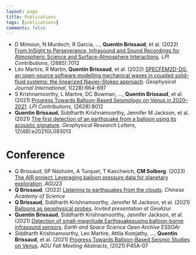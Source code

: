 ```yaml
---
layout: page
title: Publications
tags: [publications]
comments: false
---
```



- D Mimoun, N Murdoch, R Garcia, ..., **Quentin Brissaud**, et al. (2022) [From InSight to Perseverance, Infrasound and Sound Recordings for Atmospheric Science and Surface-Atmosphere Interactions](https://ui.adsabs.harvard.edu/abs/2022LPICo2685.7012M/abstract). *LPI Contributions*, (2685):7012
- Léo Martire, R Martin, **Quentin Brissaud**, et al. (2022) [SPECFEM2D-DG, an open-source software modelling mechanical waves in coupled solid–fluid systems: the linearized Navier–Stokes approach](https://academic.oup.com/gji/article-abstract/228/1/664/6342174). *Geophysical Journal International*, 1(228):664-697
- S Krishnamoorthy, L Martire, DC Bowman, ..., **Quentin Brissaud**, et al. (2021) [Progress Towards Balloon-Based Seismology on Venus in 2020–2021](https://www.hou.usra.edu/meetings/vexag2021/eposter/8012.pdf). *LPI Contributions*, (2628):8012
- **Quentin Brissaud**, Siddharth Krishnamoorthy, Jennifer M Jackson, et al. (2021) [The first detection of an earthquake from a balloon using its acoustic signature](https://agupubs.onlinelibrary.wiley.com/doi/abs/10.1029/2021GL093013). *Geophysical Research Letters*, 12(48):e2021GL093013

Conference
=====

- Q Brissaud, SP Näsholm, A Turquet, T Kaschwich, **CM Solberg**. (2023) [The AIR project: Leveraging balloon pressure data for planetary exploration](http://www.epp.ac.cn/activityView.asp?NewsId=857). *AGU23*
- **Q Brissaud**. (2022) [Listening to earthquakes from the clouds](http://www.epp.ac.cn/activityView.asp?NewsId=857). *Chinese Academy of Science*
- **Q Brissaud**, Siddharth Krishnamoorthy, Jennifer M Jackson, et al. (2021) [Balloons as geophysical probes](https://geoazur.oca.eu/fr/agenda-geoazur). *Invited presentation at GeoAzur*
- **Quentin Brissaud**, Siddharth Krishnamoorthy, Jennifer Jackson, et al. (2021) [Detection of small-magnitude Earthquakesusing balloon-borne infrasound sensors](https://search.proquest.com/openview/29dca140816441e75368bfb1a4038493/1?pq-origsite=gscholar&cbl=4882998). *Earth and Space Science Open Archive ESSOAr*
- Siddharth Krishnamoorthy, Leo Martire, Attila Komjathy, ..., **Quentin Brissaud**, et al. (2021) [Progress Towards Balloon-Based Seismic Studies on Venus](https://ui.adsabs.harvard.edu/abs/2021AGUFM.P45A..07K/abstract). *AGU Fall Meeting Abstracts*, (2021):P45A-07